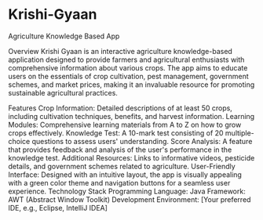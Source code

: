 # Krishi-Gyaan
Agriculture Knowledge Based App

Overview
Krishi Gyaan is an interactive agriculture knowledge-based application designed to provide farmers and agricultural enthusiasts with comprehensive information about various crops. The app aims to educate users on the essentials of crop cultivation, pest management, government schemes, and market prices, making it an invaluable resource for promoting sustainable agricultural practices.

Features
Crop Information: Detailed descriptions of at least 50 crops, including cultivation techniques, benefits, and harvest information.
Learning Modules: Comprehensive learning materials from A to Z on how to grow crops effectively.
Knowledge Test: A 10-mark test consisting of 20 multiple-choice questions to assess users' understanding.
Score Analysis: A feature that provides feedback and analysis of the user's performance in the knowledge test.
Additional Resources: Links to informative videos, pesticide details, and government schemes related to agriculture.
User-Friendly Interface: Designed with an intuitive layout, the app is visually appealing with a green color theme and navigation buttons for a seamless user experience.
Technology Stack
Programming Language: Java
Framework: AWT (Abstract Window Toolkit)
Development Environment: [Your preferred IDE, e.g., Eclipse, IntelliJ IDEA]
